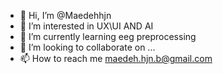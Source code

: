 - 👋 Hi, I’m @Maedehhjn
- 👀 I’m interested in UX\UI AND AI
- 🌱 I’m currently learning eeg preprocessing
- 💞️ I’m looking to collaborate on ...
- 📫 How to reach me maedeh.hjn.b@gmail.com

<!---
Maedehhjn/Maedehhjn is a ✨ special ✨ repository because its `README.md` (this file) appears on your GitHub profile.
You can click the Preview link to take a look at your changes.
--->
